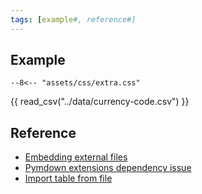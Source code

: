 ```yaml
---
tags: [example#, reference#]
---
```


## Example

``` title="extra.css"
--8<-- "assets/css/extra.css"
```

{{ read_csv("../data/currency-code.csv") }}

## Reference

- [Embedding external files](https://squidfunk.github.io/mkdocs-material/reference/code-blocks/#embedding-external-files)
- [Pymdown extensions dependency issue](https://github.com/squidfunk/mkdocs-material/issues/5526)
- [Import table from file](https://squidfunk.github.io/mkdocs-material/reference/data-tables/#import-table-from-file)